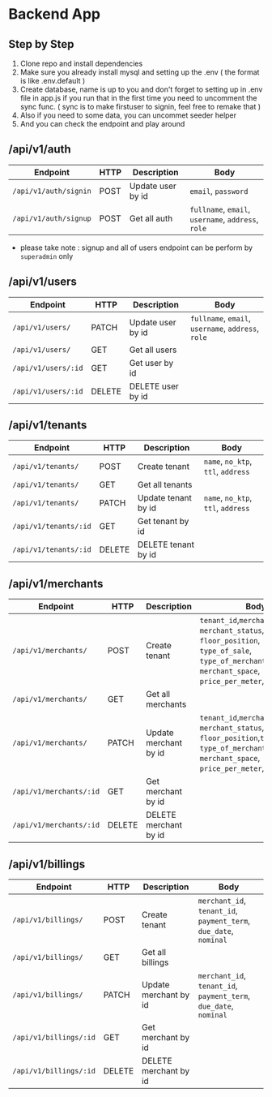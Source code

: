 # Backend App

## Step by Step

1. Clone repo and install dependencies
2. Make sure you already install mysql and setting up the .env ( the format is like .env.default )
3. Create database, name is up to you and don't forget to setting up in .env file in app.js if you run that in the first time you need to uncomment the sync func. ( sync is to make firstuser to signin, feel free to remake that )
4. Also if you need to some data, you can uncommet seeder helper
5. And you can check the endpoint and play around

## /api/v1/auth

| Endpoint              | HTTP | Description       | Body                                               |
| --------------------- | ---- | ----------------- | -------------------------------------------------- |
| `/api/v1/auth/signin` | POST | Update user by id | `email`, `password`                                |
| `/api/v1/auth/signup` | POST | Get all auth      | `fullname`, `email`, `username`, `address`, `role` |

- please take note : signup and all of users endpoint can be perform by `superadmin` only

## /api/v1/users

| Endpoint            | HTTP   | Description       | Body                                               |
| ------------------- | ------ | ----------------- | -------------------------------------------------- |
| `/api/v1/users/`    | PATCH  | Update user by id | `fullname`, `email`, `username`, `address`, `role` |
| `/api/v1/users/`    | GET    | Get all users     |                                                    |
| `/api/v1/users/:id` | GET    | Get user by id    |                                                    |
| `/api/v1/users/:id` | DELETE | DELETE user by id |                                                    |

## /api/v1/tenants

| Endpoint              | HTTP   | Description         | Body                               |
| --------------------- | ------ | ------------------- | ---------------------------------- |
| `/api/v1/tenants/`    | POST   | Create tenant       | `name`, `no_ktp`, `ttl`, `address` |
| `/api/v1/tenants/`    | GET    | Get all tenants     |                                    |
| `/api/v1/tenants/`    | PATCH  | Update tenant by id | `name`, `no_ktp`, `ttl`, `address` |
| `/api/v1/tenants/:id` | GET    | Get tenant by id    |                                    |
| `/api/v1/tenants/:id` | DELETE | DELETE tenant by id |                                    |

## /api/v1/merchants

| Endpoint                | HTTP   | Description           | Body                                                                                                                                                   |
| ----------------------- | ------ | --------------------- | ------------------------------------------------------------------------------------------------------------------------------------------------------ |
| `/api/v1/merchants/`    | POST   | Create tenant         | `tenant_id`,`merchant_no`, `merchant_status`, `floor_position`, `type_of_sale`, `type_of_merchant`, `merchant_space`, `price_per_meter`, `total_price` |
| `/api/v1/merchants/`    | GET    | Get all merchants     |                                                                                                                                                        |
| `/api/v1/merchants/`    | PATCH  | Update merchant by id | `tenant_id`,`merchant_no`, `merchant_status`, `floor_position`,`type_of_sale`, `type_of_merchant`, `merchant_space`, `price_per_meter`, `total_price`  |
| `/api/v1/merchants/:id` | GET    | Get merchant by id    |                                                                                                                                                        |
| `/api/v1/merchants/:id` | DELETE | DELETE merchant by id |                                                                                                                                                        |

## /api/v1/billings

| Endpoint               | HTTP   | Description           | Body                                                              |
| ---------------------- | ------ | --------------------- | ----------------------------------------------------------------- |
| `/api/v1/billings/`    | POST   | Create tenant         | `merchant_id`, `tenant_id`, `payment_term`, `due_date`, `nominal` |
| `/api/v1/billings/`    | GET    | Get all billings      |                                                                   |
| `/api/v1/billings/`    | PATCH  | Update merchant by id | `merchant_id`, `tenant_id`, `payment_term`, `due_date`, `nominal` |
| `/api/v1/billings/:id` | GET    | Get merchant by id    |                                                                   |
| `/api/v1/billings/:id` | DELETE | DELETE merchant by id |                                                                   |
